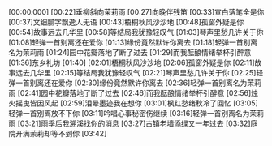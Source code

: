 [00:00.000][00:22]垂柳斜向茉莉雨[00:27]向晚伴残笛[00:33]宣白落笔全是你[00:37]文细腻字飘逸人无语[00:43]梧桐秋风沙沙地[00:48]孤窗外疑是你[00:54]故事远去几华里[00:58]等结局我犹豫轻叹气[01:03]琴声里愁几许关于你[01:08]轻弹一首别离还在爱你[01:13]缘份竟然默许你离去[01:18]轻弹一首别离名为茉莉雨[01:24]园中花瓣落地了断了过去[01:29]而我酝酿情绪举杯引醉意[01:36]东乡礼坊[01:40][02:01]梧桐秋风沙沙地[02:06]孤窗外疑是你[02:11]故事远去几华里[02:15]等结局我犹豫轻叹气[02:21]琴声里愁几许关于你[02:25]轻弹一首别离还在爱你[02:30]缘份竟然默许你离去[02:36]轻弹一首别离名为茉莉雨[02:41]园中花瓣落地了断了过去[02:46]而我酝酿情绪举杯引醉意[02:56]烛火摇曳皆因风起[02:59]泪晕墨迹我在想你[03:01]枫红愁绪秋冷了回忆[03:05]轻弹一首别离放不下你[03:11]吟唱心事秘密伤继续[03:16]轻弹一首别离名为茉莉雨[03:21]雨季后我溯溪找你的消息[03:27]古镇老墙添绿又一年过去[03:32]庭院开满茉莉却等不到你[03:42]